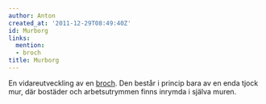 ```yaml
---
author: Anton
created_at: '2011-12-29T08:49:40Z'
id: Murborg
links:
  mention:
  - broch
title: Murborg
---
```


En vidareutveckling av en [broch]. Den består i princip bara av en enda tjock mur, där bostäder och
arbetsutrymmen finns inrymda i själva muren.

  [broch]: broch

